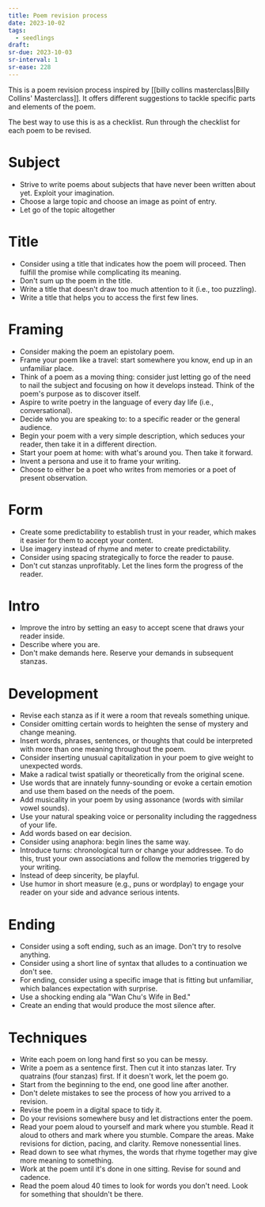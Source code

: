 ```yaml
---
title: Poem revision process
date: 2023-10-02
tags:
  - seedlings
draft:
sr-due: 2023-10-03
sr-interval: 1
sr-ease: 228
---
```

This is a poem revision process inspired by [[billy collins masterclass|Billy Collins' Masterclass]]. It offers different suggestions to tackle specific parts and elements of the poem.

The best way to use this is as a checklist. Run through the checklist for each poem to be revised.

# Subject

- Strive to write poems about subjects that have never been written about yet. Exploit your imagination.
- Choose a large topic and choose an image as point of entry.
- Let go of the topic altogether

# Title

- Consider using a title that indicates how the poem will proceed. Then fulfill the promise while complicating its meaning.
- Don't sum up the poem in the title.
- Write a title that doesn't draw too much attention to it (i.e., too puzzling).
- Write a title that helps you to access the first few lines.

# Framing

- Consider making the poem an epistolary poem.
- Frame your poem like a travel: start somewhere you know, end up in an unfamiliar place.
- Think of a poem as a moving thing: consider just letting go of the need to nail the subject and focusing on how it develops instead. Think of the poem's purpose as to discover itself.
- Aspire to write poetry in the language of every day life (i.e., conversational).
- Decide who you are speaking to: to a specific reader or the general audience.
- Begin your poem with a very simple description, which seduces your reader, then take it in a different direction.
- Start your poem at home: with what's around you. Then take it forward.
- Invent a persona and use it to frame your writing.
- Choose to either be a poet who writes from memories or a poet of present observation.

# Form

- Create some predictability to establish trust in your reader, which makes it easier for them to accept your content.
- Use imagery instead of rhyme and meter to create predictability.
- Consider using spacing strategically to force the reader to pause.
- Don't cut stanzas unprofitably. Let the lines form the progress of the reader.

# Intro

- Improve the intro by setting an easy to accept scene that draws your reader inside.
- Describe where you are.
- Don't make demands here. Reserve your demands in subsequent stanzas.

# Development

- Revise each stanza as if it were a room that reveals something unique.
- Consider omitting certain words to heighten the sense of mystery and change meaning.
- Insert words, phrases, sentences, or thoughts that could be interpreted with more than one meaning throughout the poem.
- Consider inserting unusual capitalization in your poem to give weight to unexpected words.
- Make a radical twist spatially or theoretically from the original scene.
- Use words that are innately funny-sounding or evoke a certain emotion and use them based on the needs of the poem.
- Add musicality in your poem by using assonance (words with similar vowel sounds).
- Use your natural speaking voice or personality including the raggedness of your life.
- Add words based on ear decision.
- Consider using anaphora: begin lines the same way.
- Introduce turns: chronological turn or change your addressee. To do this, trust your own associations and follow the memories triggered by your writing.
- Instead of deep sincerity, be playful.
- Use humor in short measure (e.g., puns or wordplay) to engage your reader on your side and advance serious intents.

# Ending

- Consider using a soft ending, such as an image. Don't try to resolve anything.
- Consider using a short line of syntax that alludes to a continuation we don't see.
- For ending, consider using a specific image that is fitting but unfamiliar, which balances expectation with surprise.
- Use a shocking ending ala "Wan Chu's Wife in Bed."
- Create an ending that would produce the most silence after.

# Techniques

- Write each poem on long hand first so you can be messy.
- Write a poem as a sentence first. Then cut it into stanzas later. Try quatrains (four stanzas) first. If it doesn't work, let the poem go.
- Start from the beginning to the end, one good line after another.
- Don't delete mistakes to see the process of how you arrived to a revision.
- Revise the poem in a digital space to tidy it.
- Do your revisions somewhere busy and let distractions enter the poem.
- Read your poem aloud to yourself and mark where you stumble. Read it aloud to others and mark where you stumble. Compare the areas. Make revisions for diction, pacing, and clarity. Remove nonessential lines.
- Read down to see what rhymes, the words that rhyme together may give more meaning to something.
- Work at the poem until it's done in one sitting. Revise for sound and cadence.
- Read the poem aloud 40 times to look for words you don't need. Look for something that shouldn't be there.